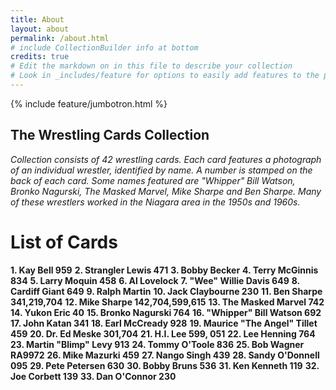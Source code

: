 ```yaml
---
title: About
layout: about
permalink: /about.html
# include CollectionBuilder info at bottom
credits: true
# Edit the markdown on in this file to describe your collection
# Look in _includes/feature for options to easily add features to the page
---
```


{% include feature/jumbotron.html %}

## The Wrestling Cards Collection
*Collection consists of 42 wrestling cards. Each card features a photograph of an individual wrestler, identified by name. A number is stamped on the back of each card. Some names featured are "Whipper" Bill Watson, Bronko Nagurski, The Masked Marvel, Mike Sharpe and Ben Sharpe. Many of these wrestlers worked in the Niagara area in the 1950s and 1960s.*
 
 # List of Cards
 **1. Kay Bell 959**
 **2. Strangler Lewis 471**
 **3. Bobby Becker**
 **4. Terry McGinnis 834**
 **5. Larry Moquin 458**
 **6. Al Lovelock**
 **7. "Wee" Willie Davis 649**
 **8. Cardiff Giant 649**
 **9. Ralph Martin**
 **10. Jack Claybourne 230**
 **11. Ben Sharpe 341,219,704**
 **12. Mike Sharpe 142,704,599,615**
 **13. The Masked Marvel 742**
 **14. Yukon Eric 40**
 **15. Bronko Nagurski 764**
 **16. "Whipper" Bill Watson 692**
 **17. John Katan 341**
 **18. Earl McCready 928**
 **19. Maurice "The Angel" Tillet 459**
 **20. Dr. Ed Meske 301,704**
 **21. H.I. Lee 599, 051**
 **22. Lee Henning 764**
 **23. Martin "Blimp" Levy 913**
 **24. Tommy O'Toole 836**
 **25. Bob Wagner RA9972**
 **26. Mike Mazurki 459**
 **27. Nango Singh 439**
 **28. Sandy O'Donnell 095**
 **29. Pete Petersen 630**
 **30. Bobby Bruns 536**
 **31. Ken Kenneth 119**
 **32. Joe Corbett 139**
 **33. Dan O'Connor 230**
